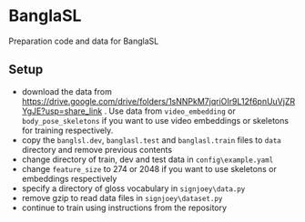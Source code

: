 # BanglaSL
Preparation code and data for BanglaSL

## Setup

* download the data from https://drive.google.com/drive/folders/1sNNPkM7jqriOIr9L12f6pnUuVjZRYgJE?usp=share_link . Use data from `video_embedding` or `body_pose_skeletons`
if you want to use video embeddings or skeletons for training respectively.
* copy the `banglsl.dev`, `banglasl.test` and `banglasl.train` files to `data` directory and remove previous contents
* change directory of train, dev and test data in `config\example.yaml`
* change `feature_size` to 274 or 2048 if you want to use skeletons or embeddings respectively
* specify a directory of gloss vocabulary in `signjoey\data.py`
* remove gzip to read data files in `signjoey\dataset.py`
* continue to train using instructions from the repository
